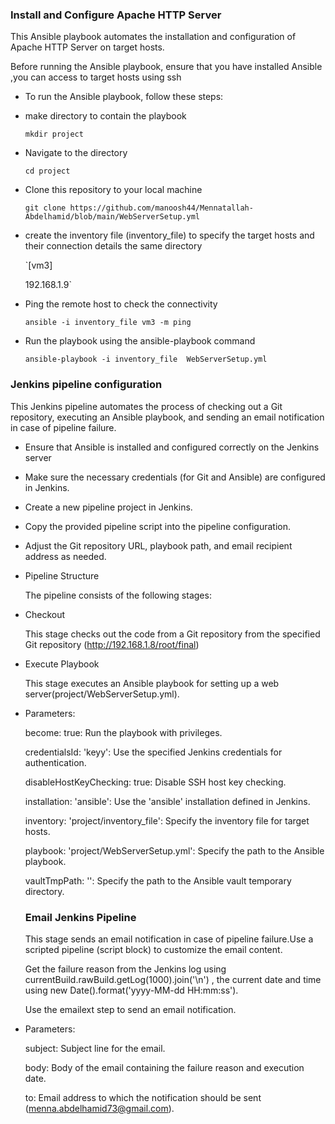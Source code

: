 ### Install and Configure Apache HTTP Server

  This Ansible playbook automates the installation and configuration of Apache HTTP Server on target hosts. 

  Before running the Ansible playbook, ensure that you have installed Ansible ,you can access to target hosts using ssh 

- To run the Ansible playbook, follow these steps:

- make directory to contain the playbook

  `mkdir project`

- Navigate to the directory 

  `cd project`

- Clone this repository to your local machine

  `git clone https://github.com/manoosh44/Mennatallah-Abdelhamid/blob/main/WebServerSetup.yml`

- create the inventory file (inventory_file) to specify the target hosts and their connection details the same directory
   
   `[vm3]
   
   192.168.1.9`
   
- Ping the remote host to check the connectivity

  `ansible -i inventory_file vm3 -m ping`

- Run the playbook using the ansible-playbook command

  `ansible-playbook -i inventory_file  WebServerSetup.yml`


### Jenkins pipeline configuration

  This Jenkins pipeline automates the process of checking out a Git repository, executing an Ansible playbook, and sending an email 
  notification in case of pipeline failure.

- Ensure that Ansible is installed and configured correctly on the Jenkins server

- Make sure the necessary credentials (for Git and Ansible) are configured in Jenkins.

- Create a new pipeline project in Jenkins.

- Copy the provided pipeline script into the pipeline configuration.

- Adjust the Git repository URL, playbook path, and email recipient address as needed.

- Pipeline Structure

  The pipeline consists of the following stages:

- Checkout
   
  This stage checks out the code from a Git repository from the specified Git repository (http://192.168.1.8/root/final) 

- Execute Playbook
   
  This stage executes an Ansible playbook for setting up a web server(project/WebServerSetup.yml).

- Parameters:

  become: true: Run the playbook with privileges.

  credentialsId: 'keyy': Use the specified Jenkins credentials for authentication.

  disableHostKeyChecking: true: Disable SSH host key checking.

  installation: 'ansible': Use the 'ansible' installation defined in Jenkins.

  inventory: 'project/inventory_file': Specify the inventory file for target hosts.

  playbook: 'project/WebServerSetup.yml': Specify the path to the Ansible playbook.

  vaultTmpPath: '': Specify the path to the Ansible vault temporary directory.


  ### Email Jenkins Pipeline
   
  This stage sends an email notification in case of pipeline failure.Use a scripted pipeline (script block) to customize the email 
  content.
 
   Get the failure reason from the Jenkins log using currentBuild.rawBuild.getLog(1000).join('\n') , the current date and time using new Date().format('yyyy-MM-dd HH:mm:ss').

   Use the emailext step to send an email notification.

 - Parameters:
 
   subject: Subject line for the email.
 
   body: Body of the email containing the failure reason and execution date.

   to: Email address to which the notification should be sent (menna.abdelhamid73@gmail.com).





